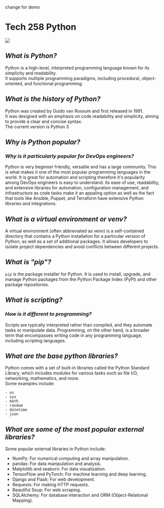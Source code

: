 change for demo
# Tech 258 Python
![](https://www.ntuclearninghub.com/documents/51786/4216795/Python-Symbol.png/369e410e-a90f-f887-c2dc-61f7ef761476?t=1679043970578)
## *What is Python?* 
Python is a high-level, interpreted programming language known for its simplicity and readability. <br>
It supports multiple programming paradigms, including procedural, object-oriented, and functional programming.
## *What is the history of Python?*
Python was created by Guido van Rossum and first released in 1991. <br> 
It was designed with an emphasis on code readability and simplicity, aiming to provide a clear and concise syntax. <br>
The current version is Python 3
## *Why is Python popular?* 
### *Why is it particularly popular for DevOps engineers?* 
Python is very beginner friendly, versatile and has a large community. This is what makes it one of the most popular programming languages in the world. It is great for automation and scripting therefore it's popularity among DevOps engineers is easy to understand. its ease of use, readability, and extensive libraries for automation, configuration management, and infrastructure as code tasks make it an appaling option as well as the fact that tools like Ansible, Puppet, and Terraform have extensive Python libraries and integrations.
## *What is a virtual environment or venv?*
A virtual environment (often abbreviated as venv) is a self-contained directory that contains a Python installation for a particular version of Python, as well as a set of additional packages. It allows developers to isolate project dependencies and avoid conflicts between different projects.
## *What is "pip"?*
`pip` is the package installer for Python. It is used to install, upgrade, and manage Python packages from the Python Package Index (PyPI) and other package repositories.
## *What is scripting?* 
### *How is it different to programming?*
Scripts are typically interpreted rather than compiled, and they automate tasks or manipulate data. Programming, on the other hand, is a broader term that encompasses writing code in any programming language, including scripting languages.
## *What are the base python libraries?*
Python comes with a set of built-in libraries called the Python Standard Library, which includes modules for various tasks such as file I/O, networking, mathematics, and more.<br>
Some examples include: <br>
```
- os
- sys
- math 
- random
- datetime
- json
```
## *What are some of the most popular external libraries?*
 Some popular external libraries in Python include:
   - NumPy: For numerical computing and array manipulation.
   - pandas: For data manipulation and analysis.
   - Matplotlib and seaborn: For data visualization.
   - TensorFlow and PyTorch: For machine learning and deep learning.
   - Django and Flask: For web development.
   - Requests: For making HTTP requests.
   - Beautiful Soup: For web scraping.
   - SQLAlchemy: For database interaction and ORM (Object-Relational Mapping).
